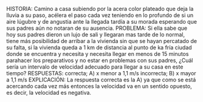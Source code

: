 HISTORIA: Camino a casa subiendo por la acera color plateado que deja la lluvia a su paso, acélera el paso cada vez teniendo en lo profundo de si un aire lúgubre y de angustia ante la llegada tardía a su morada esperando que sus padres aún no notaran de su ausencia.
PROBLEMA: Si ella sabe que hoy sus padres dieron un lujo de sali y llegaran mas tarde de lo normal, tiene más posibilidad de arribar a la vivienda sin que se hayan percatado de su falta, si la vivienda queda a 1 km de distancia al punto de ka fría ciudad donde se encuentra y necesita y necesita llegar en menos de 15 minutos parahacer los preparativos y no estar en problemas con sus padres, ¿Cuál sería un intervalo de velocidad adecuado para llegar a su casa en este tiempo?
RESPUESTAS: correcta; A) x menor a 1,1 m/s
            incorrecta; B) x mayor a 1,1 m/s
EXPLICACIÓN: La respuesta correcta es la A) ya que como se está acercando cada vez más entonces la velocidad va en un sentido opuesto, es decir, la velocidad es negativa.
